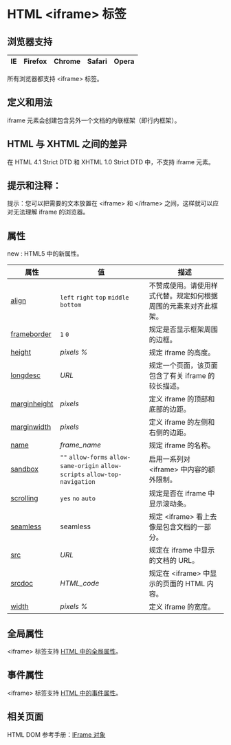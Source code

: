 # HTML &lt;iframe&gt; 标签

## 浏览器支持

| IE | Firefox | Chrome | Safari | Opera |
| --- | --- | --- | --- | --- |

所有浏览器都支持 &lt;iframe&gt; 标签。

## 定义和用法

iframe 元素会创建包含另外一个文档的内联框架（即行内框架）。

## HTML 与 XHTML 之间的差异

在 HTML 4.1 Strict DTD 和 XHTML 1.0 Strict DTD 中，不支持 iframe 元素。

## 提示和注释：

提示：您可以把需要的文本放置在 &lt;iframe&gt; 和 &lt;/iframe&gt; 之间，这样就可以应对无法理解 iframe 的浏览器。

## 属性

new : HTML5 中的新属性。

| 属性 | 值 | 描述 |
| --- | --- | --- |
| [align](/tags/att_iframe_align.asp "HTML &lt;iframe&gt; 标签的 align 属性") |   `left`   `right`   `top`   `middle`   `bottom` | 不赞成使用。请使用样式代替。规定如何根据周围的元素来对齐此框架。 |
| [frameborder](/tags/att_iframe_frameborder.asp "HTML &lt;iframe&gt; 标签的 frameborder 属性") |    `1`   `0` | 规定是否显示框架周围的边框。 |
| [height](/tags/att_iframe_height.asp "HTML &lt;iframe&gt; 标签的 height 属性") |    _pixels_   _%_ | 规定 iframe 的高度。 |
| [longdesc](/tags/att_iframe_longdesc.asp "HTML &lt;iframe&gt; 标签的 longdesc 属性") | _URL_ | 规定一个页面，该页面包含了有关 iframe 的较长描述。 |
| [marginheight](/tags/att_iframe_marginheight.asp "HTML &lt;iframe&gt; 标签的 marginheight 属性") | _pixels_ | 定义 iframe 的顶部和底部的边距。 |
| [marginwidth](/tags/att_iframe_marginwidth.asp "HTML &lt;iframe&gt; 标签的 marginwidth 属性") | _pixels_ | 定义 iframe 的左侧和右侧的边距。 |
| [name](/tags/att_iframe_name.asp "HTML &lt;iframe&gt; 标签的 name 属性") | *frame_name* | 规定 iframe 的名称。 |
| [sandbox](/tags/att_iframe_sandbox.asp "HTML &lt;iframe&gt; 标签的 sandbox 属性") |   `""`   `allow-forms`   `allow-same-origin`   `allow-scripts`   `allow-top-navigation` | 启用一系列对 &lt;iframe&gt; 中内容的额外限制。 |
| [scrolling](/tags/att_iframe_scrolling.asp "HTML &lt;iframe&gt; 标签的 scrolling 属性") |   `yes`   `no`   `auto` | 规定是否在 iframe 中显示滚动条。 |
| [seamless](/tags/att_iframe_seamless.asp "HTML &lt;iframe&gt; 标签的 seamless 属性") | seamless | 规定 &lt;iframe&gt; 看上去像是包含文档的一部分。 |
| [src](/tags/att_iframe_src.asp "HTML &lt;iframe&gt; 标签的 src 属性") | _URL_ | 规定在 iframe 中显示的文档的 URL。 |
| [srcdoc](/tags/att_iframe_srcdoc.asp "HTML &lt;iframe&gt; 标签的 srcdoc 属性") | *HTML_code* | 规定在 &lt;iframe&gt; 中显示的页面的 HTML 内容。 |
| [width](/tags/att_iframe_width.asp "HTML &lt;iframe&gt; 标签的 width 属性") |   _pixels_   _%_ | 定义 iframe 的宽度。 |

## 全局属性

&lt;iframe&gt; 标签支持 [HTML 中的全局属性](/tags/html_ref_standardattributes.asp)。

## 事件属性

&lt;iframe&gt; 标签支持 [HTML 中的事件属性](/tags/html_ref_eventattributes.asp)。

## 相关页面

HTML DOM 参考手册：[IFrame 对象](/jsref/dom_obj_frame.asp "HTML DOM IFrame 对象")
